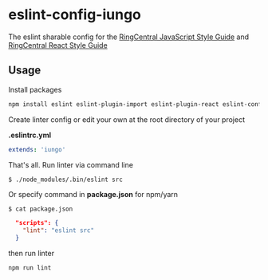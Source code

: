 # eslint-config-iungo

The eslint sharable config for the [RingCentral JavaScript Style Guide](https://github.com/iungopbx/iungo-javascript) and [RingCentral React Style Guide](https://github.com/iungopbx/iungo-javascript/tree/master/react-style-guide)

## Usage

Install packages

```bash
npm install eslint eslint-plugin-import eslint-plugin-react eslint-config-iungo eslint-plugin-sonarjs --save-dev
```

Create linter config or edit your own at the root directory of your project

**.eslintrc.yml**

```yaml
extends: 'iungo'
```

That's all. Run linter via command line

```bash
$ ./node_modules/.bin/eslint src
```

Or specify command in **package.json** for npm/yarn

```$ cat package.json```
```json
  "scripts": {
    "lint": "eslint src"
  }
```

then run linter
 
```bash
npm run lint
```

